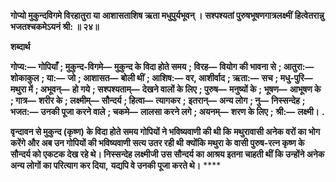 **गोप्यो मुकुन्दविगमे विरहातुरा या** **आशासताशिष ऋता मधुपुर्यभूवन् ।** **सश्पश्यतां पुरुषभूषणगात्रलक्ष्मीं** **हित्वेतरान्नु भजतश्चकमेऽयनं श्री: ॥ २४॥** 

**शब्दार्थ** 

**गोप्य:—** **गोपियाँ** **; मुकुन्द-विगमे—** **मुकुन्द के विदा होते समय** **; विरह—** **वियोग की भावना से** **; आतुरा:—** **शोकाकुल** **; या:—** **जो** **; आशासत—** **बोली थीं** **; आशिष:—** **वर, आशीर्वाद** **; ऋता:—** **सच** **; मधु-पुरि—** **मथुरा में** **; अभूवन्—** **हो गये** **; सश्पश्यताम्—** **देखने वालों के लिए** **; पुरुष—** **मनुष्यों के** **; भूषण—** **आभूषण के** **; गात्र—** **शरीर के** **; लक्ष्मीम्—** **सौन्दर्य** **; हित्वा—** **त्यागकर** **;** **इतरान्—** **अन्य लोग** **; नु—** **निस्सन्देह** **; भजत:—** **उनकी पूजा करने वाले** **; चकमे—** **लालसा करने लगे** **; अयनम्—** **शरण के लिए** **;** **श्री:—** **लक्ष्मी।** **.** 

**वृन्दावन से मुकुन्द (कृष्ण) के विदा होते समय गोपियों ने भविष्यवाणी की थी कि** **मथुरावासी अनेक वरों का भोग करेंगे और अब उन गोपियों की भविष्यवाणी सत्य उतर रही थी** **क्योंकि मथुरा के वासी पुरुष-रत्न कृष्ण के सौन्दर्य को एकटक देख रहे थे। निस्सन्देह लक्ष्मीजी** **उस सौन्दर्य का आश्रय इतना चाहती थीं कि उन्होंने अनेक अन्य लोगों का परित्याग कर दिया,** **यद्यपि वे उनकी पूजा करते थे।** **** 